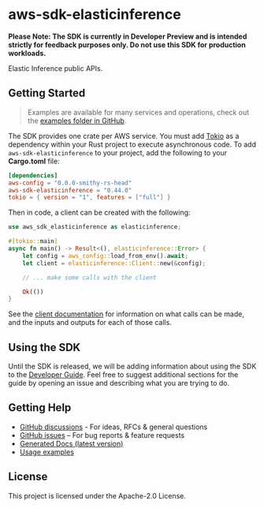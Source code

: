 # aws-sdk-elasticinference

**Please Note: The SDK is currently in Developer Preview and is intended strictly for
feedback purposes only. Do not use this SDK for production workloads.**

Elastic Inference public APIs.

## Getting Started

> Examples are available for many services and operations, check out the
> [examples folder in GitHub](https://github.com/awslabs/aws-sdk-rust/tree/main/examples).

The SDK provides one crate per AWS service. You must add [Tokio](https://crates.io/crates/tokio)
as a dependency within your Rust project to execute asynchronous code. To add `aws-sdk-elasticinference` to
your project, add the following to your **Cargo.toml** file:

```toml
[dependencies]
aws-config = "0.0.0-smithy-rs-head"
aws-sdk-elasticinference = "0.44.0"
tokio = { version = "1", features = ["full"] }
```

Then in code, a client can be created with the following:

```rust
use aws_sdk_elasticinference as elasticinference;

#[tokio::main]
async fn main() -> Result<(), elasticinference::Error> {
    let config = aws_config::load_from_env().await;
    let client = elasticinference::Client::new(&config);

    // ... make some calls with the client

    Ok(())
}
```

See the [client documentation](https://docs.rs/aws-sdk-elasticinference/latest/aws_sdk_elasticinference/client/struct.Client.html)
for information on what calls can be made, and the inputs and outputs for each of those calls.

## Using the SDK

Until the SDK is released, we will be adding information about using the SDK to the
[Developer Guide](https://docs.aws.amazon.com/sdk-for-rust/latest/dg/welcome.html). Feel free to suggest
additional sections for the guide by opening an issue and describing what you are trying to do.

## Getting Help

* [GitHub discussions](https://github.com/awslabs/aws-sdk-rust/discussions) - For ideas, RFCs & general questions
* [GitHub issues](https://github.com/awslabs/aws-sdk-rust/issues/new/choose) – For bug reports & feature requests
* [Generated Docs (latest version)](https://awslabs.github.io/aws-sdk-rust/)
* [Usage examples](https://github.com/awslabs/aws-sdk-rust/tree/main/examples)

## License

This project is licensed under the Apache-2.0 License.


